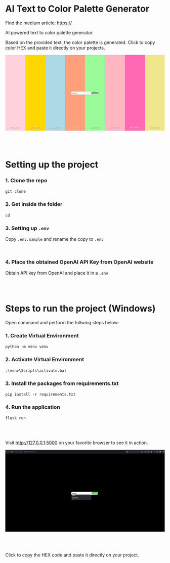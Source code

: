 # AI Text to Color Palette Generator
Find the medium article: [https://]()

AI powered text to color palette generator.

Based on the provided text, the color palette is generated. Click to copy color HEX and paste it directly on your projects.

![Hero Image](/assets/screenshot-1.png)

<br />
<br />

# Setting up the project

### 1. Clone the repo
```
git clone
```


### 2. Get inside the folder
```
cd
```


### 3. Setting up `.env`
Copy `.env.sample` and rename the copy to `.env`

<br />

### 4. Place the obtained OpenAI API Key from OpenAI website
Obtain API key from OpenAI and place it in a `.env`

<br />
<br />

# Steps to run the project (Windows)
Open command and perform the follwing steps below:


### 1. Create Virtual Environment
```
python -m venv venv
```


### 2. Activate Virtual Environment
```
.\venv\Scripts\activate.bat
```


### 3. Install the packages from requirements.txt
```
pip install -r requirements.txt
```


### 4. Run the application
```
flask run
```

<br />
<br />

Visit http://127.0.0.1:5000 on your favorite browser to see it in action.


![Project Demo](/assets/demo.gif)

<br />
<br />

Click to copy the HEX code and paste it directly on your project.
